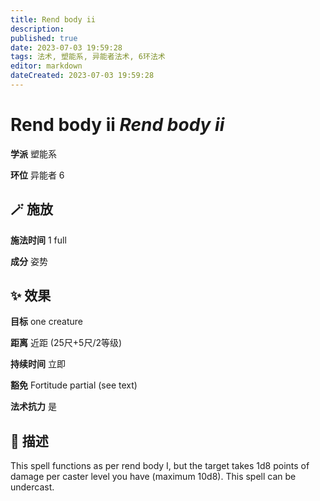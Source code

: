 ```yaml
---
title: Rend body ii
description: 
published: true
date: 2023-07-03 19:59:28
tags: 法术, 塑能系, 异能者法术, 6环法术
editor: markdown
dateCreated: 2023-07-03 19:59:28
---
```


# **Rend body ii** *Rend body ii*

**学派** 塑能系 

**环位** 异能者 6

## 🪄 施放

**施法时间** 1 full

**成分** 姿势

## ✨ 效果 

**目标** one creature 

**距离** 近距 (25尺+5尺/2等级)  

**持续时间** 立即 

**豁免** Fortitude partial (see text)

**法术抗力** 是

## 📖 描述

This spell functions as per rend body I, but the target takes 1d8 points of damage per caster level you have (maximum 10d8). This spell can be undercast.
    